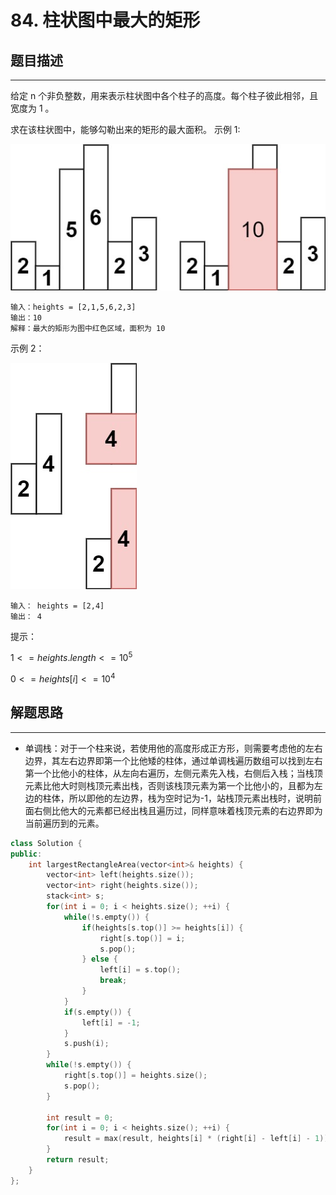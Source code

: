 # 84. 柱状图中最大的矩形
## 题目描述
---
给定 n 个非负整数，用来表示柱状图中各个柱子的高度。每个柱子彼此相邻，且宽度为 1 。

求在该柱状图中，能够勾勒出来的矩形的最大面积。
示例 1:

![](84-1.jpg)
```
输入：heights = [2,1,5,6,2,3]
输出：10
解释：最大的矩形为图中红色区域，面积为 10
```

示例 2：

![](84-2.jpg)
```
输入： heights = [2,4]
输出： 4
```

提示：

$1 <= heights.length <=10^5$

$0 <= heights[i] <= 10^4$

## 解题思路
---
- 单调栈：对于一个柱来说，若使用他的高度形成正方形，则需要考虑他的左右边界，其左右边界即第一个比他矮的柱体，通过单调栈遍历数组可以找到左右第一个比他小的柱体，从左向右遍历，左侧元素先入栈，右侧后入栈；当栈顶元素比他大时则栈顶元素出栈，否则该栈顶元素为第一个比他小的，且都为左边的柱体，所以即他的左边界，栈为空时记为-1，站栈顶元素出栈时，说明前面右侧比他大的元素都已经出栈且遍历过，同样意味着栈顶元素的右边界即为当前遍历到的元素。
```cpp
class Solution {
public:
    int largestRectangleArea(vector<int>& heights) {
        vector<int> left(heights.size());
        vector<int> right(heights.size());
        stack<int> s;
        for(int i = 0; i < heights.size(); ++i) {
            while(!s.empty()) {
                if(heights[s.top()] >= heights[i]) {
                    right[s.top()] = i;
                    s.pop();
                } else {
                    left[i] = s.top();
                    break;
                }
            }
            if(s.empty()) {
                left[i] = -1;
            }
            s.push(i);
        }
        while(!s.empty()) {
            right[s.top()] = heights.size();
            s.pop();
        }
        
        int result = 0;
        for(int i = 0; i < heights.size(); ++i) {
            result = max(result, heights[i] * (right[i] - left[i] - 1));
        }
        return result;
    }
};

```